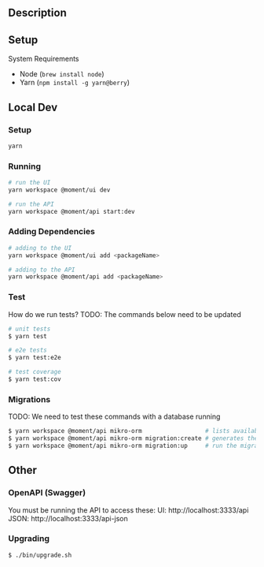 ## Description

## Setup

System Requirements
- Node (`brew install node`)
- Yarn (`npm install -g yarn@berry`)

## Local Dev

### Setup

```bash
yarn
```

### Running

```bash
# run the UI
yarn workspace @moment/ui dev

# run the API
yarn workspace @moment/api start:dev
```

### Adding Dependencies

```bash
# adding to the UI
yarn workspace @moment/ui add <packageName>

# adding to the API
yarn workspace @moment/api add <packageName>
```

### Test
How do we run tests?
TODO: The commands below need to be updated
```bash
# unit tests
$ yarn test

# e2e tests
$ yarn test:e2e

# test coverage
$ yarn test:cov
```

### Migrations

TODO: We need to test these commands with a database running
```bash
$ yarn workspace @moment/api mikro-orm                  # lists available commands
$ yarn workspace @moment/api mikro-orm migration:create # generates the migration
$ yarn workspace @moment/api mikro-orm migration:up     # run the migration
```


## Other

### OpenAPI (Swagger)
You must be running the API to access these:
UI: http://localhost:3333/api
JSON: http://localhost:3333/api-json

### Upgrading

```bash
$ ./bin/upgrade.sh
```

